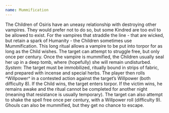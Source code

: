 ```yaml
---
name: Mummification
---
```


The Children of Osiris have an uneasy relationship with destroying other vampires. They would prefer not to do so, but some Kindred are too evil to be allowed to exist. For the vampires that straddle the line - that are wicked, but retain a spark of Humanity - the Children sometimes use Mummification. This long ritual allows a vampire to be put into torpor for as long as the Child wishes. The target can attempt to struggle free, but only once per century. Once the vampire is mummified, the Children usually seal her up in a deep tomb, where (hopefully) she will remain undisturbed.
_System_: The target must be immobilized, ritually bound in strips of fabric, and prepared with incense and special herbs. The player then rolls ^Willpower^ in a contested action against the target’s Willpower (both difficulty 8). If the Child wins, the target enters torpor. If the victim wins, he remains awake and the ritual cannot be completed for another night (meaning that resistance is usually temporary). The target can also attempt to shake the spell free once per century, with a Willpower roll (difficulty 9). Ghouls can also be mummified, but they get no chance to escape.